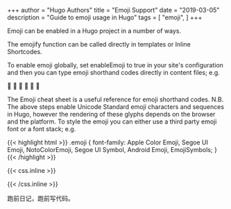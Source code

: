 +++ author = "Hugo Authors" title = "Emoji Support" date = "2019-03-05" description = "Guide to emoji usage in Hugo" tags = [ "emoji", ] +++

Emoji can be enabled in a Hugo project in a number of ways.

The emojify function can be called directly in templates or Inline Shortcodes.

To enable emoji globally, set enableEmoji to true in your site's configuration and then you can type emoji shorthand codes directly in content files; e.g.

🙈 :see_no_evil: 🙉 :hear_no_evil: 🙊 :speak_no_evil:


The Emoji cheat sheet is a useful reference for emoji shorthand codes.
N.B. The above steps enable Unicode Standard emoji characters and sequences in Hugo, however the rendering of these glyphs depends on the browser and the platform. To style the emoji you can either use a third party emoji font or a font stack; e.g.

{{< highlight html >}} .emoji { font-family: Apple Color Emoji, Segoe UI Emoji, NotoColorEmoji, Segoe UI Symbol, Android Emoji, EmojiSymbols; } {{< /highlight >}}

{{< css.inline >}}

<style> .emojify { font-family: Apple Color Emoji, Segoe UI Emoji, NotoColorEmoji, Segoe UI Symbol, Android Emoji, EmojiSymbols; font-size: 2rem; vertical-align: middle; } @media screen and (max-width:650px) { .nowrap { display: block; margin: 25px 0; } } </style>
{{< /css.inline >}}

跑前日记，跑前写代码。
